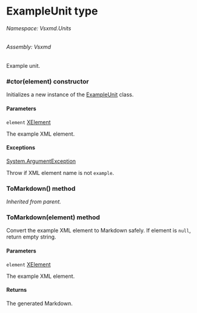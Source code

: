 <a name='T-Vsxmd-Units-ExampleUnit'></a>
# ExampleUnit type

###### Namespace:  Vsxmd.Units

###### Assembly:  Vsxmd

Example unit.

<a name='M-Vsxmd-Units-ExampleUnit-#ctor-System-Xml-Linq-XElement-'></a>
### #ctor(element) constructor

Initializes a new instance of the [ExampleUnit](/Vsxmd.Units/ExampleUnit.md/#T-Vsxmd-Units-ExampleUnit) class.

#### Parameters

`element`  [XElement](https://docs.microsoft.com/dotnet/api/System.Xml.Linq.XElement)  

The example XML element.

#### Exceptions

[System.ArgumentException](https://docs.microsoft.com/dotnet/api/System.ArgumentException)  

Throw if XML element name is not `example`.

<a name='M-Vsxmd-Units-ExampleUnit-ToMarkdown'></a>
### ToMarkdown() method

*Inherited from parent.*

<a name='M-Vsxmd-Units-ExampleUnit-ToMarkdown-System-Xml-Linq-XElement-'></a>
### ToMarkdown(element) method

Convert the example XML element to Markdown safely.
If element is `null`, return empty string.

#### Parameters

`element`  [XElement](https://docs.microsoft.com/dotnet/api/System.Xml.Linq.XElement)  

The example XML element.

#### Returns





The generated Markdown.
